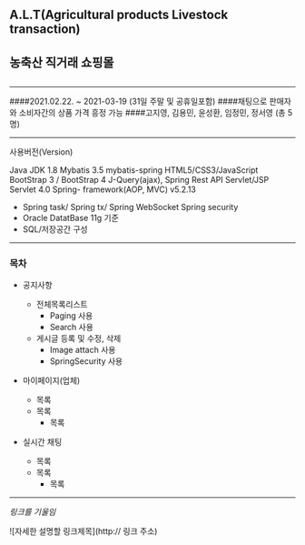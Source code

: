 ## A.L.T(Agricultural products Livestock transaction)
## 농축산 직거래 쇼핑몰 
##
***

####2021.02.22. ~ 2021-03-19 (31일 주말 및 공휴일포함)
####채팅으로 판매자와 소비자간의 상품 가격 흥정 가능
####고지영, 김용민, 윤성환, 임정민, 정서영 (총 5명)

***

사용버전(Version)

Java JDK 1.8
Mybatis 3.5 mybatis-spring
HTML5/CSS3/JavaScript
BootStrap 3 / BootStrap 4
J-Query(ajax), Spring Rest API
Servlet/JSP Servlet 4.0
Spring- framework(AOP, MVC)  v5.2.13
 - Spring task/ Spring tx/ Spring WebSocket
Spring security
- Oracle DatatBase 11g 기준
 - SQL/저장공간 구성


***
### 목차
+ 공지사항
  + 전체목록리스트
    + Paging 사용
    + Search 사용
  + 게시글 등록 및 수정, 삭제
    + Image attach 사용
    + SpringSecurity 사용

+ 마이페이지(업체)
  + 목록
  + 목록
    + 목록

+ 실시간 채팅
  + 목록
  + 목록
    + 목록

***

_링크를 기울임_


![자세한 설명할 링크제목](http:// 링크 주소) 
